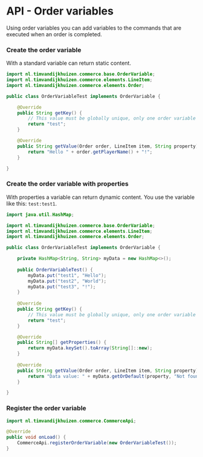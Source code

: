 # API - Order variables

Using order variables you can add variables to the commands that are executed when an order is completed.

### Create the order variable
With a standard variable can return static content.

```java
import nl.timvandijkhuizen.commerce.base.OrderVariable;
import nl.timvandijkhuizen.commerce.elements.LineItem;
import nl.timvandijkhuizen.commerce.elements.Order;

public class OrderVariableTest implements OrderVariable {

    @Override
    public String getKey() {
        // This value must be globally unique, only one order variable can use this.
        return "test";
    }

    @Override
    public String getValue(Order order, LineItem item, String property) throws Throwable {
        return "Hello " + order.getPlayerName() + "!";
    }

}
```

### Create the order variable with properties
With properties a variable can return dynamic content. You use the variable like this: `test:test1`.

```java
import java.util.HashMap;

import nl.timvandijkhuizen.commerce.base.OrderVariable;
import nl.timvandijkhuizen.commerce.elements.LineItem;
import nl.timvandijkhuizen.commerce.elements.Order;

public class OrderVariableTest implements OrderVariable {

    private HashMap<String, String> myData = new HashMap<>();
    
    public OrderVariableTest() {
        myData.put("test1", "Hello");
        myData.put("test2", "World");
        myData.put("test3", "!");
    }
    
    @Override
    public String getKey() {
        // This value must be globally unique, only one order variable can use this.
        return "test";
    }

    @Override
    public String[] getProperties() {
        return myData.keySet().toArray(String[]::new);
    }
    
    @Override
    public String getValue(Order order, LineItem item, String property) throws Throwable {
        return "Data value: " + myData.getOrDefault(property, "Not found");
    }

}
```

### Register the order variable
```java
import nl.timvandijkhuizen.commerce.CommerceApi;

@Override
public void onLoad() {
    CommerceApi.registerOrderVariable(new OrderVariableTest());
}
```